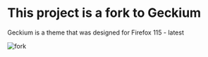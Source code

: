 # This project is a fork to Geckium
Geckium is a theme that was designed for Firefox 115 - latest

![fork]([https://github.com/user-attachments/assets/554b95e4-d6e3-4bcf-a55e-32a1d9251b28](https://imgur.com/a/mN1yxLj))

